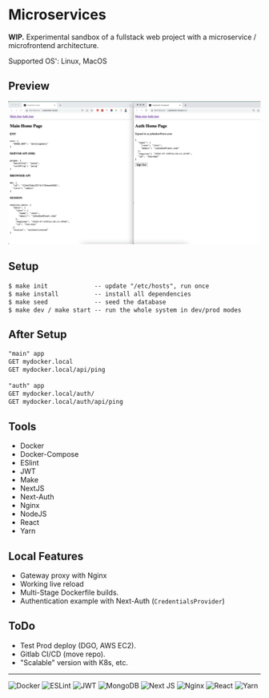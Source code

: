 # Microservices

**WIP.** Experimental sandbox of a fullstack web project with a microservice / microfrontend architecture.

Supported OS': Linux, MacOS 

## Preview

![Yarn](./preview.png)

## Setup

```
$ make init             -- update "/etc/hosts", run once
$ make install          -- install all dependencies
$ make seed             -- seed the database
$ make dev / make start -- run the whole system in dev/prod modes
```

## After Setup

```
"main" app
GET mydocker.local
GET mydocker.local/api/ping

"auth" app
GET mydocker.local/auth/
GET mydocker.local/auth/api/ping
```

## Tools

- Docker
- Docker-Compose
- ESlint
- JWT
- Make
- NextJS
- Next-Auth
- Nginx
- NodeJS
- React
- Yarn


## Local Features

- Gateway proxy with Nginx
- Working live reload
- Multi-Stage Dockerfile builds.
- Authentication example with Next-Auth (`CredentialsProvider`)

## ToDo

- Test Prod deploy (DGO, AWS EC2).
- Gitlab CI/CD (move repo).
- "Scalable" version with K8s, etc.

---

![Docker](https://img.shields.io/badge/docker-%230db7ed.svg?style=for-the-badge&logo=docker&logoColor=white)
![ESLint](https://img.shields.io/badge/ESLint-4B3263?style=for-the-badge&logo=eslint&logoColor=white)
![JWT](https://img.shields.io/badge/JWT-black?style=for-the-badge&logo=JSON%20web%20tokens)
![MongoDB](https://img.shields.io/badge/MongoDB-%234ea94b.svg?style=for-the-badge&logo=mongodb&logoColor=white)
![Next JS](https://img.shields.io/badge/Next-black?style=for-the-badge&logo=next.js&logoColor=white)
![Nginx](https://img.shields.io/badge/nginx-%23009639.svg?style=for-the-badge&logo=nginx&logoColor=white)
![React](https://img.shields.io/badge/react-%2320232a.svg?style=for-the-badge&logo=react&logoColor=%2361DAFB)
![Yarn](https://img.shields.io/badge/yarn-%232C8EBB.svg?style=for-the-badge&logo=yarn&logoColor=white)
